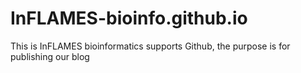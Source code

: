 # InFLAMES-bioinfo.github.io
This is InFLAMES bioinformatics supports Github, the purpose is for publishing our blog
